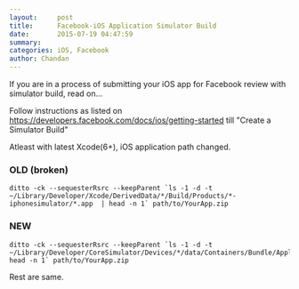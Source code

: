 ```yaml
---
layout:     post
title:      Facebook-iOS Application Simulator Build
date:       2015-07-19 04:47:59
summary:    
categories: iOS, Facebook
author: Chandan
---
```


If you are in a process of submitting your iOS app for Facebook review with simulator build, read on...

Follow instructions as listed on https://developers.facebook.com/docs/ios/getting-started till "Create a Simulator Build"

Atleast with latest Xcode(6+), iOS application path changed. 

### OLD (broken)
```
ditto -ck --sequesterRsrc --keepParent `ls -1 -d -t ~/Library/Developer/Xcode/DerivedData/*/Build/Products/*-iphonesimulator/*.app  | head -n 1` path/to/YourApp.zip
```

### NEW
```
ditto -ck --sequesterRsrc --keepParent `ls -1 -d -t ~/Library/Developer/CoreSimulator/Devices/*/data/Containers/Bundle/Application/*/*.app| head -n 1` path/to/YourApp.zip
```

Rest are same.
